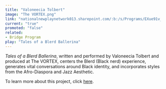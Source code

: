 ```yaml
---
title: "Valoneecia Tolbert"
image: "The VORTEX.png"
link: "nationalnewplaynetwork013.sharepoint.com/:b:/s/Programs/EXue91v_M3FJmhSmRflFDLMB5rDWwo49ut1MFtJ_DTVFxg?e=sRJ3rm"
current: "true"
promoted: "false"
related:
- Bridge Program
play: "Tales of a Blerd Ballerina"
---
```

*Tales of a Blerd Ballerina*, written and performed by Valoneecia Tolbert and produced at The VORTEX, centers the Blerd (Black nerd) experience, generates vital conversations around Black identity, and incorporates styles from the Afro-Diaspora and Jazz Aesthetic.  

To learn more about this project, click [here](https://nationalnewplaynetwork013.sharepoint.com/:b:/s/Programs/EXue91v_M3FJmhSmRflFDLMB5rDWwo49ut1MFtJ_DTVFxg?e=sRJ3rm).
